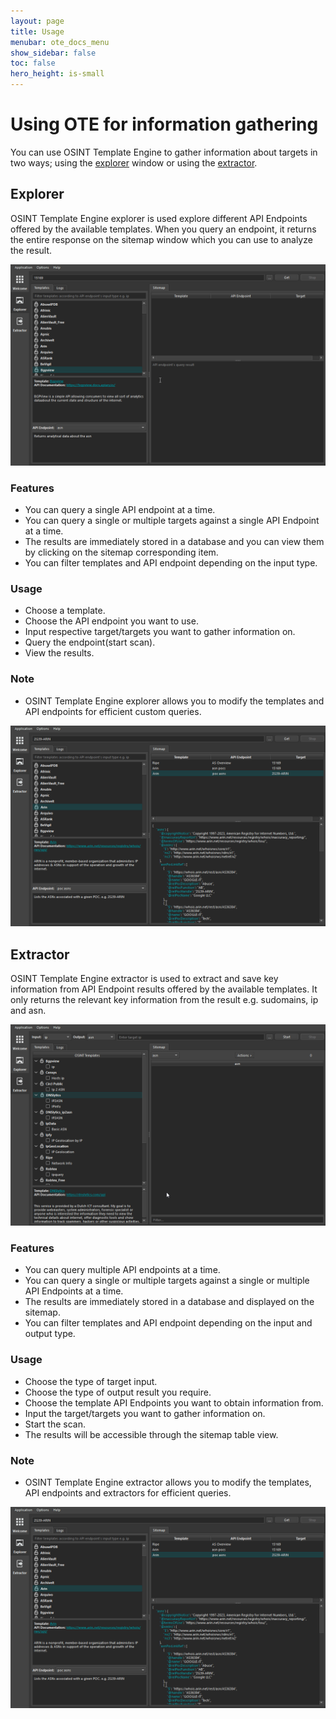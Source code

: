 ```yaml
---
layout: page
title: Usage
menubar: ote_docs_menu
show_sidebar: false
toc: false
hero_height: is-small
---
```


# Using OTE for information gathering

You can use OSINT Template Engine to gather information about targets in two ways; using the [explorer](#explorer) window or using the [extractor](#extractor).

## Explorer

OSINT Template Engine explorer is used explore different API Endpoints offered by the available templates. When you query an endpoint, it returns the entire response on the sitemap window which you can use to analyze the result.

<center><img src="/OTE/docs/res/explorer_in_action.gif"></center>

### Features

- You can query a single API endpoint at a time.
- You can query a single or multiple targets against a single API Endpoint at a time.
- The results are immediately stored in a database and you can view them by clicking on the sitemap corresponding item.
- You can filter templates and API endpoint depending on the input type.

### Usage

- Choose a template.
- Choose the API endpoint you want to use.
- Input respective target/targets you want to gather information on.
- Query the endpoint(start scan).
- View the results.

### Note 

- OSINT Template Engine explorer allows you to modify the templates and API endpoints for efficient custom queries.

<center><img src="/OTE/docs/res/explorer_modify.gif"></center>

## Extractor

OSINT Template Engine extractor is used to extract and save key information from API Endpoint results offered by the available templates. It only returns the relevant key information from the result e.g. sudomains, ip and asn.

<center><img src="/OTE/docs/res/extractor_in_action.gif"></center>

### Features

- You can query multiple API endpoints at a time.
- You can query a single or multiple targets against a single or multiple API Endpoints at a time.
- The results are immediately stored in a database and displayed on the sitemap.
- You can filter templates and API endpoint depending on the input and output type.

### Usage

- Choose the type of target input.
- Choose the type of output result you require.
- Choose the template API Endpoints you want to obtain information from.
- Input the target/targets you want to gather information on.
- Start the scan.
- The results will be accessible through the sitemap table view.

### Note 

- OSINT Template Engine extractor allows you to modify the templates, API endpoints and extractors for efficient queries.

<center><img src="/OTE/docs/res/explorer_modify.gif"></center>
